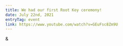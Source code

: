 ```yaml
---
title: We had our first Root Key ceremony!
date: July 22nd, 2021
entryTag: event
link: https://www.youtube.com/watch?v=GEuFsc8Zm9U
---
```

  &